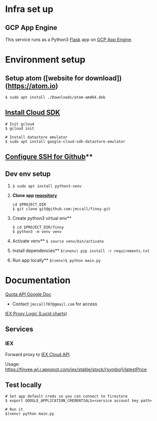 # Infra set up

## GCP App Engine

This service runs as a Python3 [Flask](https://flask.palletsprojects.com/en/1.1.x/)
app on [GCP App Engine](https://cloud.google.com/appengine/docs/standard/python3).


# Environment setup

## Setup atom ([website for download])(https://atom.io)

`$ sudo apt install ./Downloads/atom-amd64.deb`

## [Install Cloud SDK](https://cloud.google.com/sdk/docs/downloads-apt-get)

```
# Init gcloud
$ gcloud init

# Install datastore emulator
$ sudo apt install google-cloud-sdk-datastore-emulator
```

## [Configure SSH for Github](https://help.github.com/en/enterprise/2.17/user/github/authenticating-to-github/generating-a-new-ssh-key-and-adding-it-to-the-ssh-agent)**

## Dev env setup

1.  `$ sudo apt install python3-venv`

2.  **Clone app [repository](https://github.com/jmccall/finny)**
    ```
    cd $PROJECT_DIR
    $ git clone git@github.com:jmccall/finny.git
    ```

3.  Create python3 virtual env**
    ```
    $ cd $PROJECT_DIR/finny
    $ python3 -m venv venv
    ```

4.  Activate venv**
    `$ source venv/bin/activate`

5.  Install dependencies**
    `$(vnenv) pip install -r requirements.txt`

6.  Run app locally**
    `$(venv)$ python main.py`

# Documentation

[Quota API Google Doc](https://docs.google.com/document/d/1IlJgXWBHKrOYyDIayTwMn5FuKJ-GmBmTbT9VWNu2IS8/edit#heading=h.yoy3dee73fiw)

*   Contact `jmccall707@gmail.com` for access

[IEX Proxy Logic (Lucid charts)](https://app.lucidchart.com/documents/view/b999b045-3b5b-4d9d-9e16-2d1524a5bbdb/0_0)

## Services

### IEX

Forward proxy to [IEX Cloud API](https://iexcloud.io/docs/api/).

Usage: https://finyee.wl.r.appspot.com/iex/stable/stock/{symbol}/latestPrice

## Test locally
```
# Set app default creds so you can connect to firestore
$ export GOOGLE_APPLICATION_CREDENTIALS=<service account key path>

# Run it
$(venv) python main.py
```

